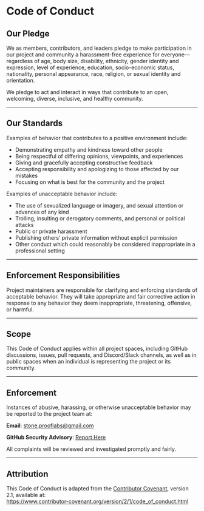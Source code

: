 # Code of Conduct

## Our Pledge

We as members, contributors, and leaders pledge to make participation in our project and community a harassment-free experience for everyone—regardless of age, body size, disability, ethnicity, gender identity and expression, level of experience, education, socio-economic status, nationality, personal appearance, race, religion, or sexual identity and orientation.

We pledge to act and interact in ways that contribute to an open, welcoming, diverse, inclusive, and healthy community.

---

## Our Standards

Examples of behavior that contributes to a positive environment include:

- Demonstrating empathy and kindness toward other people  
- Being respectful of differing opinions, viewpoints, and experiences  
- Giving and gracefully accepting constructive feedback  
- Accepting responsibility and apologizing to those affected by our mistakes  
- Focusing on what is best for the community and the project

Examples of unacceptable behavior include:

- The use of sexualized language or imagery, and sexual attention or advances of any kind  
- Trolling, insulting or derogatory comments, and personal or political attacks  
- Public or private harassment  
- Publishing others’ private information without explicit permission  
- Other conduct which could reasonably be considered inappropriate in a professional setting

---

## Enforcement Responsibilities

Project maintainers are responsible for clarifying and enforcing standards of acceptable behavior. They will take appropriate and fair corrective action in response to any behavior they deem inappropriate, threatening, offensive, or harmful.

---

## Scope

This Code of Conduct applies within all project spaces, including GitHub discussions, issues, pull requests, and Discord/Slack channels, as well as in public spaces when an individual is representing the project or its community.

---

## Enforcement

Instances of abusive, harassing, or otherwise unacceptable behavior may be reported to the project team at:

**Email**: <stone.prooflabs@gmail.com>

**GitHub Security Advisory**: [Report Here](https://github.com/StoneProofLabs/stone.proof.eth/security/advisories)

All complaints will be reviewed and investigated promptly and fairly.

---

## Attribution

This Code of Conduct is adapted from the [Contributor Covenant](https://www.contributor-covenant.org), version 2.1, available at:  
https://www.contributor-covenant.org/version/2/1/code_of_conduct.html
